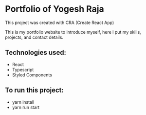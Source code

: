# Portfolio of Yogesh Raja

This project was created with CRA (Create React App)

This is my portfolio website to introduce myself, here I put my skills, projects, and contact details.

## Technologies used:

- React
- Typescript
- Styled Components

## To run this project:

- yarn install
- yarn run start
